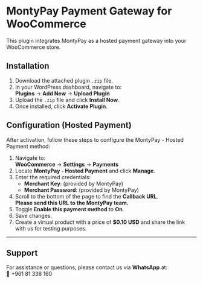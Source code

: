 # MontyPay Payment Gateway for WooCommerce

This plugin integrates MontyPay as a hosted payment gateway into your WooCommerce store.

## Installation

1. Download the attached plugin `.zip` file.
2. In your WordPress dashboard, navigate to:  
   **Plugins** → **Add New** → **Upload Plugin**
3. Upload the `.zip` file and click **Install Now**.
4. Once installed, click **Activate Plugin**.

## Configuration (Hosted Payment)

After activation, follow these steps to configure the MontyPay - Hosted Payment method:

1. Navigate to:  
   **WooCommerce** → **Settings** → **Payments**
2. Locate **MontyPay - Hosted Payment** and click **Manage**.
3. Enter the required credentials:
   - **Merchant Key**: (provided by MontyPay)
   - **Merchant Password**: (provided by MontyPay)
4. Scroll to the bottom of the page to find the **Callback URL**.  
   **Please send this URL to the MontyPay team.**
5. Toggle **Enable this payment method** to **On**.
6. Save changes.
7. Create a virtual product with a price of **$0.10 USD** and share the link with us for testing purposes.

---

## Support

For assistance or questions, please contact us via **WhatsApp** at:  
📱 +961 81 338 160
